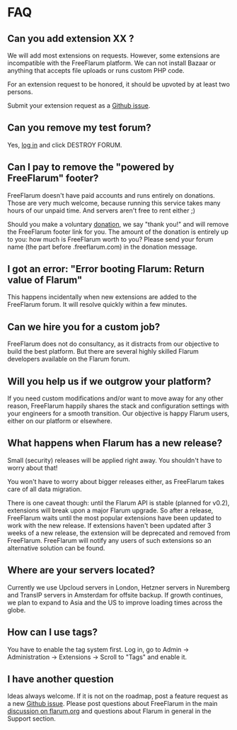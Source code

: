 # FAQ

## Can you add extension XX ?

We will add most extensions on requests. However, some extensions are incompatible with the FreeFlarum platform. We can not install Bazaar or anything that accepts file uploads or runs custom PHP code.

For an extension request to be honored, it should be upvoted by at least two persons.

Submit your extension request as a [Github issue](https://github.com/gwillem/freeflarum.com/issues).

## Can you remove my test forum?

Yes, [log in](https://www.freeflarum.com/settings) and click DESTROY FORUM.

## Can I pay to remove the "powered by FreeFlarum" footer?

FreeFlarum doesn't have paid accounts and runs entirely on donations. Those are very much welcome, because running this service takes many hours of our unpaid time. And servers aren't free to rent either ;) 

Should you make a voluntary [donation](https://www.freeflarum.com/donate), we say "thank you!" and will remove the FreeFlarum footer link for you. The amount of the donation is entirely up to you: how much is FreeFlarum worth to you? Please send your forum name (the part before .freeflarum.com) in the donation message.

## I got an error: "Error booting Flarum: Return value of Flarum"

This happens incidentally when new extensions are added to the FreeFlarum forum. It will resolve quickly within a few minutes.

## Can we hire you for a custom job?

FreeFlarum does not do consultancy, as it distracts from our objective to build the best platform. But there are several highly skilled Flarum developers available on the Flarum forum.

## Will you help us if we outgrow your platform?

If you need custom modifications and/or want to move away for any other reason, FreeFlarum happily shares the stack and configuration settings with your engineers for a smooth transition. Our objective is happy Flarum users, either on our platform or elsewhere.

## What happens when Flarum has a new release?

Small (security) releases will be applied right away. You shouldn't have to worry about that!

You won't have to worry about bigger releases either, as FreeFlarum takes care of all data migration. 

There is one caveat though: until the Flarum API is stable (planned for v0.2), extensions will break upon a major Flarum upgrade. So after a release, FreeFlarum waits until the most popular extensions have been updated to work with the new release. If extensions haven't been updated after 3 weeks of a new release, the extension will be deprecated and removed from FreeFlarum. FreeFlarum will notify any users of such extensions so an alternative solution can be found.

## Where are your servers located?

Currently we use Upcloud servers in London, Hetzner servers in Nuremberg and TransIP servers in Amsterdam for offsite backup. If growth continues, we plan to expand to Asia and the US to improve loading times across the globe.

## How can I use tags?

You have to enable the tag system first. Log in, go to Admin -> Administration -> Extensions -> Scroll to "Tags" and enable it. 

## I have another question

Ideas always welcome. If it is not on the roadmap, post a feature request as a new [Github issue](https://github.com/gwillem/freeflarum.com/issues). Please post questions about FreeFlarum in the main [discussion on flarum.org](https://discuss.flarum.org/d/7585-freeflarum-com-now-open-for-beta-access) and questions about Flarum in general in the Support section.
